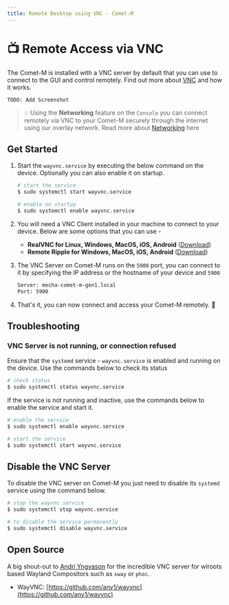 ```yaml
---
title: Remote Desktop using VNC - Comet-M
---
```


# 📺 Remote Access via VNC

The Comet-M is installed with a VNC server by default that you can use to connect to the GUI and control remotely. Find out more about [VNC](https://en.wikipedia.org/wiki/Virtual_Network_Computing) and how it works.

```
TODO: Add Screenshot
```

> 💡 Using the **Networking** feature on the `Console` you can connect remotely via VNC to your Comet-M securely through the internet using our overlay network. Read more about [Networking](#) here

## Get Started
1. Start the `wayvnc.service` by executing the below command on the device. Optionally you can also enable it on startup.

    ```bash
    # start the service
    $ sudo systemctl start wayvnc.service

    # enable on startup
    $ sudo systemctl enable wayvnc.service
    ```

2. You will need a VNC Client installed in your machine to connect to your device. Below are some options that you can use -

    - **RealVNC for Linux, Windows, MacOS, iOS, Android** ([Download](https://www.realvnc.com/en/connect/download/viewer/))
    - **Remote Ripple for Windows, MacOS, iOS, Android** ([Download](https://remoteripple.com/download/))

3. The VNC Server on Comet-M runs on the `5900` port, you can connect to it by specifying the IP address or the hostname of your device and `5900`

    ```bash
    Server: mecha-comet-m-gen1.local
    Port: 5900
    ```

4. That's it, you can now connect and access your Comet-M remotely. 🚀

## Troubleshooting

### VNC Server is not running, or connection refused
Ensure that the `systemd` service - `wayvnc.service` is enabled and running on the device. Use the commands below to check its status

```bash
# check status 
$ sudo systemctl status wayvnc.service
```

If the service is not running and inactive, use the commands below to enable the service and start it.

```bash
# enable the service
$ sudo systemctl enable wayvnc.service

# start the service
$ sudo systemctl start wayvnc.service
```

## Disable the VNC Server
To disable the VNC server on Comet-M you just need to disable its `systemd` service using the command below.

```bash
# stop the wayvnc service
$ sudo systemctl stop wayvnc.service

# to disable the service permanently
$ sudo systemctl disable wayvnc.service
```

## Open Source
A big shout-out to [Andri Yngvason](https://github.com/any1) for the incredible VNC server for wlroots based Wayland Compositors such as `sway` or `phoc`.

- WayVNC: [https://github.com/any1/wayvnc](https://github.com/any1/wayvnc)
